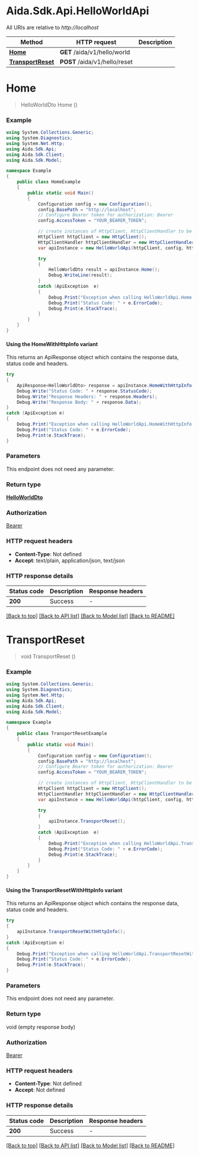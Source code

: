 # Aida.Sdk.Api.HelloWorldApi

All URIs are relative to *http://localhost*

| Method | HTTP request | Description |
|--------|--------------|-------------|
| [**Home**](HelloWorldApi.md#home) | **GET** /aida/v1/hello/world |  |
| [**TransportReset**](HelloWorldApi.md#transportreset) | **POST** /aida/v1/hello/reset |  |

<a id="home"></a>
# **Home**
> HelloWorldDto Home ()



### Example
```csharp
using System.Collections.Generic;
using System.Diagnostics;
using System.Net.Http;
using Aida.Sdk.Api;
using Aida.Sdk.Client;
using Aida.Sdk.Model;

namespace Example
{
    public class HomeExample
    {
        public static void Main()
        {
            Configuration config = new Configuration();
            config.BasePath = "http://localhost";
            // Configure Bearer token for authorization: Bearer
            config.AccessToken = "YOUR_BEARER_TOKEN";

            // create instances of HttpClient, HttpClientHandler to be reused later with different Api classes
            HttpClient httpClient = new HttpClient();
            HttpClientHandler httpClientHandler = new HttpClientHandler();
            var apiInstance = new HelloWorldApi(httpClient, config, httpClientHandler);

            try
            {
                HelloWorldDto result = apiInstance.Home();
                Debug.WriteLine(result);
            }
            catch (ApiException  e)
            {
                Debug.Print("Exception when calling HelloWorldApi.Home: " + e.Message);
                Debug.Print("Status Code: " + e.ErrorCode);
                Debug.Print(e.StackTrace);
            }
        }
    }
}
```

#### Using the HomeWithHttpInfo variant
This returns an ApiResponse object which contains the response data, status code and headers.

```csharp
try
{
    ApiResponse<HelloWorldDto> response = apiInstance.HomeWithHttpInfo();
    Debug.Write("Status Code: " + response.StatusCode);
    Debug.Write("Response Headers: " + response.Headers);
    Debug.Write("Response Body: " + response.Data);
}
catch (ApiException e)
{
    Debug.Print("Exception when calling HelloWorldApi.HomeWithHttpInfo: " + e.Message);
    Debug.Print("Status Code: " + e.ErrorCode);
    Debug.Print(e.StackTrace);
}
```

### Parameters
This endpoint does not need any parameter.
### Return type

[**HelloWorldDto**](HelloWorldDto.md)

### Authorization

[Bearer](../README.md#Bearer)

### HTTP request headers

 - **Content-Type**: Not defined
 - **Accept**: text/plain, application/json, text/json


### HTTP response details
| Status code | Description | Response headers |
|-------------|-------------|------------------|
| **200** | Success |  -  |

[[Back to top]](#) [[Back to API list]](../README.md#documentation-for-api-endpoints) [[Back to Model list]](../README.md#documentation-for-models) [[Back to README]](../README.md)

<a id="transportreset"></a>
# **TransportReset**
> void TransportReset ()



### Example
```csharp
using System.Collections.Generic;
using System.Diagnostics;
using System.Net.Http;
using Aida.Sdk.Api;
using Aida.Sdk.Client;
using Aida.Sdk.Model;

namespace Example
{
    public class TransportResetExample
    {
        public static void Main()
        {
            Configuration config = new Configuration();
            config.BasePath = "http://localhost";
            // Configure Bearer token for authorization: Bearer
            config.AccessToken = "YOUR_BEARER_TOKEN";

            // create instances of HttpClient, HttpClientHandler to be reused later with different Api classes
            HttpClient httpClient = new HttpClient();
            HttpClientHandler httpClientHandler = new HttpClientHandler();
            var apiInstance = new HelloWorldApi(httpClient, config, httpClientHandler);

            try
            {
                apiInstance.TransportReset();
            }
            catch (ApiException  e)
            {
                Debug.Print("Exception when calling HelloWorldApi.TransportReset: " + e.Message);
                Debug.Print("Status Code: " + e.ErrorCode);
                Debug.Print(e.StackTrace);
            }
        }
    }
}
```

#### Using the TransportResetWithHttpInfo variant
This returns an ApiResponse object which contains the response data, status code and headers.

```csharp
try
{
    apiInstance.TransportResetWithHttpInfo();
}
catch (ApiException e)
{
    Debug.Print("Exception when calling HelloWorldApi.TransportResetWithHttpInfo: " + e.Message);
    Debug.Print("Status Code: " + e.ErrorCode);
    Debug.Print(e.StackTrace);
}
```

### Parameters
This endpoint does not need any parameter.
### Return type

void (empty response body)

### Authorization

[Bearer](../README.md#Bearer)

### HTTP request headers

 - **Content-Type**: Not defined
 - **Accept**: Not defined


### HTTP response details
| Status code | Description | Response headers |
|-------------|-------------|------------------|
| **200** | Success |  -  |

[[Back to top]](#) [[Back to API list]](../README.md#documentation-for-api-endpoints) [[Back to Model list]](../README.md#documentation-for-models) [[Back to README]](../README.md)

